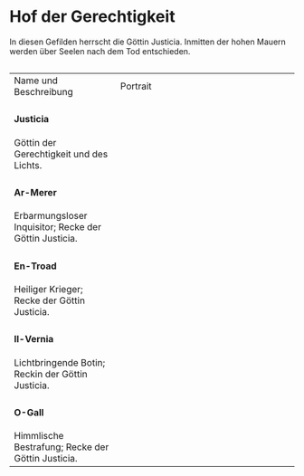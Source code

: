 # Hof der Gerechtigkeit

In diesen Gefilden herrscht die Göttin Justicia. Inmitten der hohen Mauern werden über Seelen nach dem Tod entschieden.

<img src="courtofjustice.png" alt="" style="block"/>

<table>
<tr><td>Name und Beschreibung</td><td width="300">Portrait</td></tr>
<tr><td><h4>Justicia</h4> Göttin der Gerechtigkeit und des Lichts.</td><td><img src="justicia.png" alt="" /></td></tr>
<!--<tr><td><h4>Inoro</h4> Strahlender Schein der Hoffnung; Erster Recke der Göttin Justicia.</td><td><img src="inoro.png" alt="" /></td></tr>-->
<tr><td><h4>Ar-Merer</h4> Erbarmungsloser Inquisitor; Recke der Göttin Justicia.</td><td><img src="ar_merer.png" alt="" /></td></tr>
<tr><td><h4>En-Troad</h4> Heiliger Krieger; Recke der Göttin Justicia.</td><td><img src="en_troad.png" alt="" /></td></tr>
<tr><td><h4>Il-Vernia</h4> Lichtbringende Botin; Reckin der Göttin Justicia.</td><td><img src="il_vernia.png" alt="" /></td></tr>
<tr><td><h4>O-Gall</h4> Himmlische Bestrafung; Recke der Göttin Justicia.</td><td><img src="o_gall.png" alt="" /></td></tr>
<!--<tr><td><h4>U-Ranos</h4> Unbeugsame Gerechtigkeit; Recke der Göttin Justicia.</td><td><img src="true-ranos.png" alt="" /></td></tr>-->
</table>